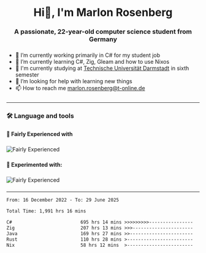 <h1 align="center">Hi👋, I'm Marlon Rosenberg</h1>

###

<h3 align="center">A passionate, 22-year-old computer science student from Germany</h3>

###

<ul align="left">
  <li> 🔭 I’m currently working primarily in C# for my student job</li>  
  <li>🌱 I’m currently learning C#, Zig, Gleam and how to use Nixos</li>    
  <li>🏫 I'm currently studying at <a href="https://www.tu-darmstadt.de/">Technische Universität Darmstadt</a> in sixth semester</li>    
  <li>🤝 I’m looking for help with learning new things</li>    
  <li>📫 How to reach me <a href="mailto:marlon.rosenberg@t-online.de">marlon.rosenberg@t-online.de</a></li>
</ul>

###

---

###

<h3 align="left">🛠 Language and tools</h3>

###

<h4 align="left">🔧 Fairly Experienced with</h4>

###

![Fairly Experienced](https://go-skill-icons.vercel.app/api/icons?i=cs,dotnet,zig,neovim,rider,git,gleam,linux,java,rust)

###

<h4 align="left">🧪 Experimented with:</h4>

###

![Fairly Experienced](https://go-skill-icons.vercel.app/api/icons?i=aws,docker,lua,postgres,py,blazor,sqlite,ts,tailwind,scala,bootstrap,angular,unity,flutter)

###

---

<!--START_SECTION:waka-->

```txt
From: 16 December 2022 - To: 29 June 2025

Total Time: 1,991 hrs 16 mins

C#                         695 hrs 14 mins >>>>>>>>>----------------   34.91 %
Zig                        207 hrs 13 mins >>>----------------------   10.41 %
Java                       169 hrs 27 mins >>-----------------------   08.51 %
Rust                       110 hrs 28 mins >------------------------   05.55 %
Nix                        58 hrs 12 mins  >------------------------   02.92 %
```

<!--END_SECTION:waka-->
